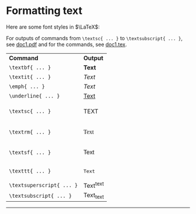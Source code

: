 # Formatting text

Here are some font styles in $\LaTeX$:

<table>
<tr>
<td><strong>Command</strong></td>
<td><strong>Output</strong></td>
</tr>

<tr>
<td><code>\textbf{ ... }</code></td>
<td><strong>Text</strong></td>
</tr>

<tr>
<td><code>\textit{ ... }</code></td>
<td><i>Text</i></td>
</tr>

<tr>
<td><code>\emph{ ... }</code></td>
<td><em>Text</em></td>
</tr>

<tr>
<td><code>\underline{ ... }</code></td>
<td><u>Text</u></td>
</tr>

<tr>
<td><code>\textsc{ ... }</code></td>
<td><p><span style="font-variant: small-caps;">TEXT</span><p></td>
</tr>

<tr>
<td><code>\textrm{ ... }</code></td>
<td><p><span style="font-family: 'Times New Roman', Times, serif;">Text</span></p></td>
</tr>

<tr>
<td><code>\textsf{ ... }</code></td>
<td><p><span style="font-family: Arial, Helvetica, sans-serif;">Text</span></p></td>
</tr>

<tr>
<td><code>\texttt{ ... }</code></td>
<td><pre>Text</pre></td>
</tr>

<tr>
<td><code>\textsuperscript{ ... }</code></td>
<td>Text<sup>text</sup></td>
</tr>

<tr>
<td><code>\textsubscript{ ... }</code></td>
<td>Text<sub>text</sub></td>
</tr>

For outputs of commands from `\textsc{ ... }` to `\textsubscript{ ... }`, see [doc1.pdf](https://github.com/0x50-0x42/latex/blob/LaTeX/Topic3/session1/doc1.pdf) and for the commands, see [doc1.tex](https://github.com/0x50-0x42/latex/blob/LaTeX/Topic3/session1/doc1.tex).

</table>

---
